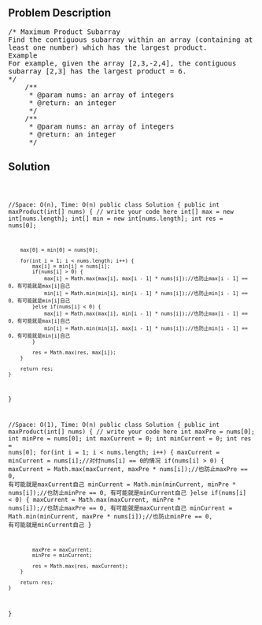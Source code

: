 <!--
<style>
  body { font-family: Arial, sans-serif; }
  .container { max-width: 100%; margin: 0 auto; padding: 10px; }
  .comment-block { max-width: 30%; background-color: #f9f9f9; padding: 10px; border-left: 5px solid #ccc; overflow-wrap: break-word; white-space: pre-wrap; }
  .code-block { background-color: #f4f4f4; padding: 10px; border: 1px solid #ddd; overflow-wrap: break-word; white-space: pre-wrap; }
</style>
-->

<div class='container'>
<h2>Problem Description</h2>
<div class='comment-block'>
<pre>
/* Maximum Product Subarray
Find the contiguous subarray within an array (containing at
least one number) which has the largest product.
Example
For example, given the array [2,3,-2,4], the contiguous
subarray [2,3] has the largest product = 6.
*/
    /**
     * @param nums: an array of integers
     * @return: an integer
     */
    /**
     * @param nums: an array of integers
     * @return: an integer
     */
</pre>
</div>

<h2>Solution</h2>
<div class='code-block'>
<pre><code class='language-java'>

//Space: O(n), Time: O(n)
public class Solution {
    public int maxProduct(int[] nums) {
        // write your code here
        int[] max = new int[nums.length];
        int[] min = new int[nums.length];
        int res = nums[0];
        
        max[0] = min[0] = nums[0];
        
        for(int i = 1; i < nums.length; i++) {
            max[i] = min[i] = nums[i];
            if(nums[i] > 0) {
                max[i] = Math.max(max[i], max[i - 1] * nums[i]);//也防止max[i - 1] == 0, 有可能就是max[i]自己
                min[i] = Math.min(min[i], min[i - 1] * nums[i]);//也防止min[i - 1] == 0, 有可能就是min[i]自己
            }else if(nums[i] < 0) {
                max[i] = Math.max(max[i], min[i - 1] * nums[i]);//也防止max[i - 1] == 0, 有可能就是max[i]自己
                min[i] = Math.min(min[i], max[i - 1] * nums[i]);//也防止min[i - 1] == 0, 有可能就是min[i]自己
            }
            
            res = Math.max(res, max[i]);
        }
        
        return res;
    }
}





//Space: O(1), Time: O(n)
public class Solution {
    public int maxProduct(int[] nums) {
        // write your code here
        int maxPre = nums[0];
        int minPre = nums[0];
        int maxCurrent = 0;
        int minCurrent = 0;
        int res = nums[0];
        for(int i = 1; i < nums.length; i++) {
            maxCurrent = minCurrent = nums[i];//对付nums[i] == 0的情况
            if(nums[i] > 0) {
                maxCurrent = Math.max(maxCurrent, maxPre * nums[i]);//也防止maxPre == 0, 有可能就是maxCurrent自己
                minCurrent = Math.min(minCurrent, minPre * nums[i]);//也防止minPre == 0, 有可能就是minCurrent自己
            }else if(nums[i] < 0) {
                maxCurrent = Math.max(maxCurrent, minPre * nums[i]);//也防止maxPre == 0, 有可能就是maxCurrent自己
                minCurrent = Math.min(minCurrent, maxPre * nums[i]);//也防止minPre == 0, 有可能就是minCurrent自己
            }
            
            maxPre = maxCurrent;
            minPre = minCurrent;
            
            res = Math.max(res, maxCurrent);
        }
        
        return res;
    }
}</code></pre>
</div>
</div>
